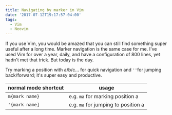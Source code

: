 ```yaml
---
title: Navigating by marker in Vim
date: '2017-07-12T19:17:57-04:00'
tags:
  - Vim
  - Neovim
---
```


If you use Vim, you would be amazed that you can still find something super useful after a long time. Marker navigation is the same case for me. I've used Vim for over a year, daily, and have a configuration of 800 lines, yet hadn't met that trick. But today is the day.

Try marking a position with a/b/c... for quick navigation and `''`for jumping back/forward; it's super easy and productive.

| normal mode shortcut | usage                               |
| -------------------- | ----------------------------------- |
| `m{mark name}`       | e.g. `ma` for marking position a    |
| `'{mark name]`       | e.g. `ma` for jumping to position a |

